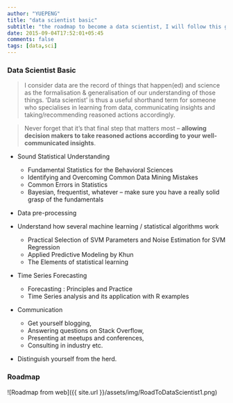 ```yaml
---
author: "YUEPENG"
title: "data scientist basic"
subtitle: "the roadmap to become a data scientist, I will follow this guidance."
date: 2015-09-04T17:52:01+05:45
comments: false
tags: [data,sci]
---
```


### Data Scientist Basic

> I consider data are the record of things that happen(ed) and science as the formalisation & generalisation of our understanding of those things. ‘Data scientist’ is thus a useful shorthand term for someone who specialises in learning from data, communicating insights and taking/recommending reasoned actions accordingly.

> Never forget that it’s that final step that matters most – **allowing decision makers to take reasoned actions according to your well-communicated insights**.

* Sound Statistical Understanding
	* Fundamental Statistics for the Behavioral Sciences
	* Identifying and Overcoming Common Data Mining Mistakes
	* Common Errors in Statistics
	* Bayesian, frequentist, whatever – make sure you have a really solid grasp of the fundamentals


* Data pre-processing

* Understand how several machine learning / statistical algorithms work
	* Practical Selection of SVM Parameters and Noise Estimation for SVM Regression
	* Applied Predictive Modeling by Khun
	* The Elements of statistical learning


* Time Series Forecasting
	* Forecasting :  Principles and Practice 
	* Time Series analysis and its application with R examples

* Communication
	* Get yourself blogging, 
	* Answering questions on Stack Overflow, 
	* Presenting at meetups and conferences, 
	* Consulting in industry etc. 

* Distinguish yourself from the herd.


### Roadmap

![Roadmap from web]({{ site.url }}/assets/img/RoadToDataScientist1.png)







